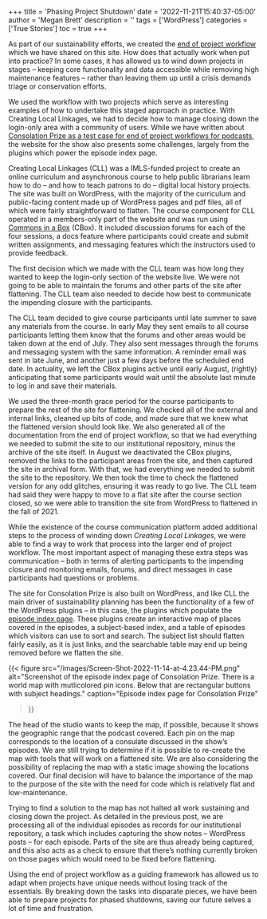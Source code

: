 +++
title = 'Phasing Project Shutdown'
date = '2022-11-21T15:40:37-05:00'
author = 'Megan Brett'
description = ''
tags = ['WordPress']
categories = ['True Stories']
toc = true
+++

As part of our sustainability efforts, we created the [end of project workflow](/reusable-protocols/) which we have shared on this site. How does that actually work when put into practice? In some cases, it has allowed us to wind down projects in stages – keeping core functionality and data accessible while removing high maintenance features – rather than leaving them up until a crisis demands triage or conservation efforts.

We used the workflow with two projects which serve as interesting examples of how to undertake this staged approach in practice. With Creating Local Linkages, we had to decide how to manage closing down the login-only area with a community of users. While we have written about [Consolation Prize as a test case for end of project workflows for podcasts](/blog/podcasts-and-sustainability/), the website for the show also presents some challenges, largely from the plugins which power the episode index page.

Creating Local Linkages (CLL) was a IMLS-funded project to create an online curriculum and asynchronous course to help public librarians learn how to do – and how to teach patrons to do – digital local history projects. The site was built on WordPress, with the majority of the curriculum and public-facing content made up of WordPress pages and pdf files, all of which were fairly straightforward to flatten. The course component for CLL operated in a members-only part of the website and was run using [Commons in a Box](https://commonsinabox.org/) (CBox). It included discussion forums for each of the four sessions, a docs feature where participants could create and submit written assignments, and messaging features which the instructors used to provide feedback.

The first decision which we made with the CLL team was how long they wanted to keep the login-only section of the website live. We were not going to be able to maintain the forums and other parts of the site after flattening. The CLL team also needed to decide how best to communicate the impending closure with the participants.

The CLL team decided to give course participants until late summer to save any materials from the course. In early May they sent emails to all course participants letting them know that the forums and other areas would be taken down at the end of July. They also sent messages through the forums and messaging system with the same information. A reminder email was sent in late June, and another just a few days before the scheduled end date. In actuality, we left the CBox plugins active until early August, (rightly) anticipating that some participants would wait until the absolute last minute to log in and save their materials.

We used the three-month grace period for the course participants to prepare the rest of the site for flattening. We checked all of the external and internal links, cleaned up bits of code, and made sure that we knew what the flattened version should look like. We also generated all of the documentation from the end of project workflow, so that we had everything we needed to submit the site to our institutional repository, minus the archive of the site itself. In August we deactivated the CBox plugins, removed the links to the participant areas from the site, and then captured the site in archival form. With that, we had everything we needed to submit the site to the repository. We then took the time to check the flattened version for any odd glitches, ensuring it was ready to go live. The CLL team had said they were happy to move to a flat site after the course section closed, so we were able to transition the site from WordPress to flattened in the fall of 2021.

While the existence of the course communication platform added additional steps to the process of winding down *Creating Local Linkages*, we were able to find a way to work that process into the larger end of project workflow. The most important aspect of managing these extra steps was communication – both in terms of alerting participants to the impending closure and monitoring emails, forums, and direct messages in case participants had questions or problems.

The site for Consolation Prize is also built on WordPress, and like CLL the main driver of sustainability planning has been the functionality of a few of the WordPress plugins – in this case, the plugins which populate the [episode index page](https://consolationprize.rrchnm.org/episode-index/). These plugins create an interactive map of places covered in the episodes, a subject-based index, and a table of episodes which visitors can use to sort and search. The subject list should flatten fairly easily, as it is just links, and the searchable table may end up being removed before we flatten the site.

{{< figure
  src="/images/Screen-Shot-2022-11-14-at-4.23.44-PM.png"
  alt="Screenshot of the episode index page of Consolation Prize. There is a world map with mutlicolored pin icons. Below that are rectangular buttons with subject headings."
  caption="Episode index page for Consolation Prize"
>}}


The head of the studio wants to keep the map, if possible, because it shows the geographic range that the podcast covered. Each pin on the map corresponds to the location of a consulate discussed in the show’s episodes. We are still trying to determine if it is possible to re-create the map with tools that will work on a flattened site. We are also considering the possibility of replacing the map with a static image showing the locations covered. Our final decision will have to balance the importance of the map to the purpose of the site with the need for code which is relatively flat and low-maintenance.

Trying to find a solution to the map has not halted all work sustaining and closing down the project. As detailed in the previous post, we are processing all of the individual episodes as records for our institutional repository, a task which includes capturing the show notes – WordPress posts – for each episode. Parts of the site are thus already being captured, and this also acts as a check to ensure that there’s nothing currently broken on those pages which would need to be fixed before flattening.

Using the end of project workflow as a guiding framework has allowed us to adapt when projects have unique needs without losing track of the essentials. By breaking down the tasks into disparate pieces, we have been able to prepare projects for phased shutdowns, saving our future selves a lot of time and frustration.
